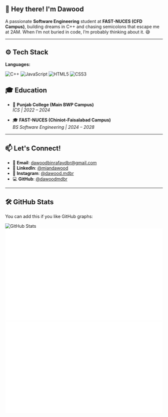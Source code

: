 ## 👋 Hey there! I'm Dawood

A passionate **Software Engineering** student at **FAST-NUCES (CFD Campus)**, building dreams in C++ and chasing semicolons that escape me at 2AM. When I’m not buried in code, I’m probably thinking about it. 😅

---

## ⚙️ Tech Stack

**Languages:**
  
![C++](https://img.shields.io/badge/C++-00599C?style=for-the-badge&logo=c%2B%2B&logoColor=white)
![JavaScript](https://img.shields.io/badge/JavaScript-F7DF1E?style=for-the-badge&logo=javascript&logoColor=black)
![HTML5](https://img.shields.io/badge/HTML5-E34F26?style=for-the-badge&logo=html5&logoColor=white)
![CSS3](https://img.shields.io/badge/CSS3-1572B6?style=for-the-badge&logo=css3&logoColor=white)


## 🎓 Education

- 🏫 **Punjab College (Main BWP Campus)**  
  _ICS | 2022 – 2024_

- 🎓 **FAST-NUCES (Chiniot-Faisalabad Campus)**  
  _BS Software Engineering | 2024 – 2028_

---


## 📫 Let's Connect!

- 📧 **Email**: [dawoodbinrafaydbr@gmail.com](mailto:dawoodbinrafaydbr@gmail.com)  
- 💼 **LinkedIn**: [@miandawood](https://www.linkedin.com/in/mian-dawood-bin-rafay-4b3194254/)  
- 📸 **Instagram**: [@dawood.mdbr](https://instagram.com/dawood.mdbr)  
- 💻 **GitHub**: [@dawoodmdbr](https://github.com/dawoodmdbr)  

---

## 🛠️ GitHub Stats

You can add this if you like GitHub graphs:

![GitHub Stats](https://github-readme-stats.vercel.app/api?username=dawoodmdbr&show_icons=true&theme=radical)
![](https://raw.githubusercontent.com/dawoodmdbr/github-stats1/master/generated/overview.svg#gh-dark-mode-only)
![](https://raw.githubusercontent.com/dawoodmdbr/github-stats1/master/generated/languages.svg#gh-dark-mode-only)
